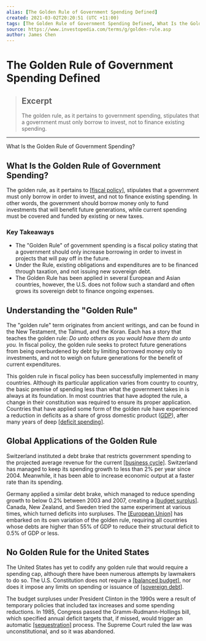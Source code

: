 ```yaml
---
alias: [The Golden Rule of Government Spending Defined]
created: 2021-03-02T20:20:51 (UTC +11:00)
tags: [The Golden Rule of Government Spending Defined, What Is the Golden Rule of Government Spending?]
source: https://www.investopedia.com/terms/g/golden-rule.asp
author: James Chen
---
```


# The Golden Rule of Government Spending Defined

> ## Excerpt
> The golden rule, as it pertains to government spending, stipulates that a government must only borrow to invest, not to finance existing spending.

---

What Is the Golden Rule of Government Spending?
## What Is the Golden Rule of Government Spending?

The golden rule, as it pertains to [[fiscal policy]](https://www.investopedia.com/terms/f/fiscalpolicy.asp), stipulates that a government must only borrow in order to invest, and not to finance existing spending. In other words, the government should borrow money only to fund investments that will benefit future generations, while current spending must be covered and funded by existing or new taxes.

### Key Takeaways

-   The "Golden Rule" of government spending is a fiscal policy stating that a government should only increase borrowing in order to invest in projects that will pay off in the future.
-   Under the Rule, existing obligations and expenditures are to be financed through taxation, and not issuing new sovereign debt.
-   The Golden Rule has been applied in several European and Asian countries, however, the U.S. does not follow such a standard and often grows its sovereign debt to finance ongoing expenses.

## Understanding the "Golden Rule"

The "golden rule" term originates from ancient writings, and can be found in the New Testament, the Talmud, and the Koran. Each has a story that teaches the golden rule: _Do unto others as you would have them do unto you._ In fiscal policy, the golden rule seeks to protect future generations from being overburdened by debt by limiting borrowed money only to investments, and not to weigh on future generations for the benefit of current expenditures.

This golden rule in fiscal policy has been successfully implemented in many countries. Although its particular application varies from country to country, the basic premise of spending less than what the government takes in is always at its foundation. In most countries that have adopted the rule, a change in their constitution was required to ensure its proper application. Countries that have applied some form of the golden rule have experienced a reduction in deficits as a share of gross domestic product ([GDP](https://www.investopedia.com/terms/g/gdp.asp)), after many years of deep [[deficit spending]](https://www.investopedia.com/terms/d/deficit-spending.asp).

## Global Applications of the Golden Rule

Switzerland instituted a debt brake that restricts government spending to the projected average revenue for the current [[business cycle]](https://www.investopedia.com/terms/b/businesscycle.asp). Switzerland has managed to keep its spending growth to less than 2% per year since 2004. Meanwhile, it has been able to increase economic output at a faster rate than its spending.

Germany applied a similar debt brake, which managed to reduce spending growth to below 0.2% between 2003 and 2007, creating a [[budget surplus]](https://www.investopedia.com/terms/b/budget-surplus.asp). Canada, New Zealand, and Sweden tried the same experiment at various times, which turned deficits into surpluses. The [[European Union]](https://www.investopedia.com/terms/e/europeanunion.asp) has embarked on its own variation of the golden rule, requiring all countries whose debts are higher than 55% of GDP to reduce their structural deficit to 0.5% of GDP or less.

## No Golden Rule for the United States

The United States has yet to codify any golden rule that would require a spending cap, although there have been numerous attempts by lawmakers to do so. The U.S. Constitution does not require a [[balanced budget]](https://www.investopedia.com/terms/b/balanced-budget.asp), nor does it impose any limits on spending or issuance of [[sovereign debt]](https://www.investopedia.com/terms/s/sovereign-debt.asp).

The budget surpluses under President Clinton in the 1990s were a result of temporary policies that included tax increases and some spending reductions. In 1985, Congress passed the Gramm-Rudmann-Hollings bill, which specified annual deficit targets that, if missed, would trigger an automatic [[sequestration]](https://www.investopedia.com/terms/s/sequestration.asp) process. The Supreme Court ruled the law was unconstitutional, and so it was abandoned.
